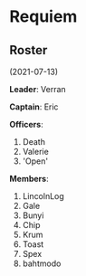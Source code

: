 # Requiem

## Roster

(2021-07-13)

**Leader**: Verran

**Captain**: Eric

**Officers**:

1. Death
2. Valerie
3. 'Open'

**Members**:

1. LincolnLog
2. Gale
3. Bunyi
4. Chip
5. Krum
6. Toast
7. Spex
8. bahtmodo


